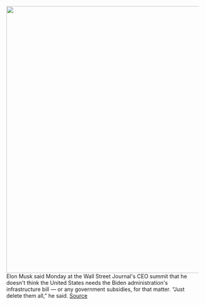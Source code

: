 <img src='https://cdn.vox-cdn.com/thumbor/lzBq0I4vUWAWoKfbCL9sVgt0IWE=/0x0:3926x3123/1200x800/filters:focal(1649x1248:2277x1876)/cdn.vox-cdn.com/uploads/chorus_image/image/70237785/1234657391.0.jpg' width='700px' /><br/>
Elon Musk said Monday at the Wall Street Journal's CEO summit that he doesn't think the United States needs the Biden administration's infrastructure bill — or any government subsidies, for that matter. “Just delete them all,” he said.
<a href='https://www.theverge.com/2021/12/6/22821532/elon-musk-biden-infrastructure-government-subsidies'> Source <a/>